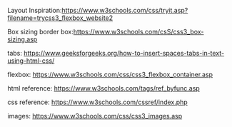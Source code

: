 <!-- # itws1100-lab02 -->

Layout Inspiration:https://www.w3schools.com/css/tryit.asp?filename=trycss3_flexbox_website2

Box sizing border box:https://www.w3schools.com/csS/css3_box-sizing.asp

tabs: https://www.geeksforgeeks.org/how-to-insert-spaces-tabs-in-text-using-html-css/

flexbox: https://www.w3schools.com/css/css3_flexbox_container.asp

html reference: https://www.w3schools.com/tags/ref_byfunc.asp

css reference: https://www.w3schools.com/cssref/index.php

images: https://www.w3schools.com/css/css3_images.asp